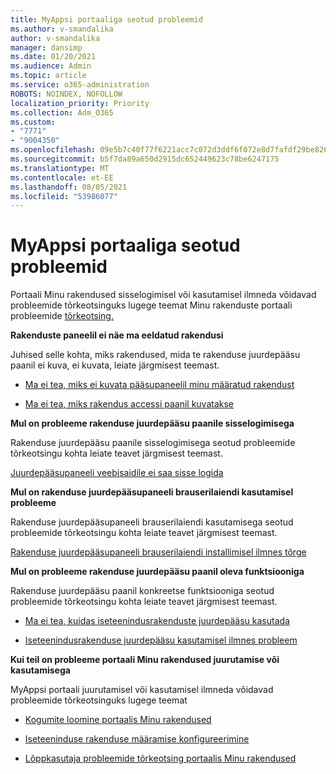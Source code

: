 ```yaml
---
title: MyAppsi portaaliga seotud probleemid
ms.author: v-smandalika
author: v-smandalika
manager: dansimp
ms.date: 01/20/2021
ms.audience: Admin
ms.topic: article
ms.service: o365-administration
ROBOTS: NOINDEX, NOFOLLOW
localization_priority: Priority
ms.collection: Adm_O365
ms.custom:
- "7771"
- "9004350"
ms.openlocfilehash: 09e5b7c40f77f6221acc7c072d3ddf6f072e8d7fafdf29be8262dfeed051dddd
ms.sourcegitcommit: b5f7da89a650d2915dc652449623c78be6247175
ms.translationtype: MT
ms.contentlocale: et-EE
ms.lasthandoff: 08/05/2021
ms.locfileid: "53986077"
---
```

# <a name="myapps-portal-issues"></a>MyAppsi portaaliga seotud probleemid

Portaali Minu rakendused sisselogimisel või kasutamisel ilmneda võidavad probleemide tõrkeotsinguks lugege teemat Minu rakenduste portaali probleemide [tõrkeotsing.](https://docs.microsoft.com/azure/active-directory/user-help/my-apps-portal-end-user-troubleshoot)

**Rakenduste paneelil ei näe ma eeldatud rakendusi**

Juhised selle kohta, miks rakendused, mida te rakenduse juurdepääsu paanil ei kuva, ei kuvata, leiate järgmisest teemast.

- [Ma ei tea, miks ei kuvata pääsupaneelil minu määratud rakendust](https://docs.microsoft.com/azure/active-directory/manage-apps/application-sign-in-other-problem-access-panel)
     
- [Ma ei tea, miks rakendus accessi paanil kuvatakse](https://docs.microsoft.com/azure/active-directory/manage-apps/application-sign-in-other-problem-access-panel)

**Mul on probleeme rakenduse juurdepääsu paanile sisselogimisega**

Rakenduse juurdepääsu paanile sisselogimisega seotud probleemide tõrkeotsingu kohta leiate teavet järgmisest teemast.

[Juurdepääsupaneeli veebisaidile ei saa sisse logida](https://docs.microsoft.com/azure/active-directory/manage-apps/application-sign-in-other-problem-access-panel)

**Mul on rakenduse juurdepääsupaneeli brauserilaiendi kasutamisel probleeme**

Rakenduse juurdepääsupaneeli brauserilaiendi kasutamisega seotud probleemide tõrkeotsingu kohta leiate teavet järgmisest teemast.

[Rakenduse juurdepääsupaneeli brauserilaiendi installimisel ilmnes tõrge](https://docs.microsoft.com/azure/active-directory/application-access-panel-extension-problem-installing/)

**Mul on probleeme rakenduse juurdepääsu paanil oleva funktsiooniga**

Rakenduse juurdepääsu paanil konkreetse funktsiooniga seotud probleemide tõrkeotsingu kohta leiate teavet järgmisest teemast.

- [Ma ei tea, kuidas iseteenindusrakenduste juurdepääsu kasutada](https://docs.microsoft.com/azure/active-directory/manage-apps/access-panel-manage-self-service-access) 

- [Iseteenindusrakenduse juurdepääsu kasutamisel ilmnes probleem](https://docs.microsoft.com/azure/active-directory/manage-apps/access-panel-manage-self-service-access)
    
**Kui teil on probleeme portaali Minu rakendused juurutamise või kasutamisega**

MyAppsi portaali juurutamisel või kasutamisel ilmneda võidavad probleemide tõrkeotsinguks lugege teemat

- [Kogumite loomine portaalis Minu rakendused](https://docs.microsoft.com/azure/active-directory/manage-apps/access-panel-collections) 
    
- [Iseteeninduse rakenduse määramise konfigureerimine](https://docs.microsoft.com/azure/active-directory/manage-apps/manage-self-service-access)
     
- [Lõppkasutaja probleemide tõrkeotsing portaalis Minu rakendused](https://docs.microsoft.com/azure/active-directory/user-help/my-apps-portal-end-user-troubleshoot)



